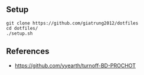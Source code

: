 ## Setup
```shell
git clone https://github.com/giatrung2012/dotfiles
cd dotfiles/
./setup.sh
```

## References
- https://github.com/yyearth/turnoff-BD-PROCHOT

